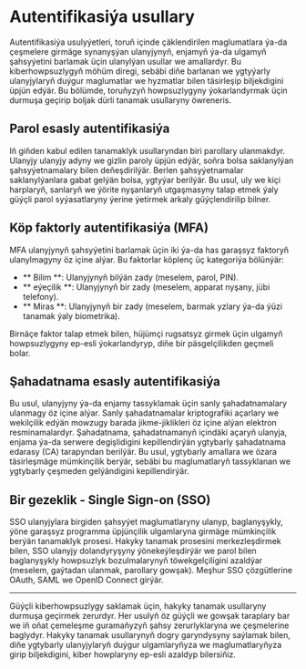 # Autentifikasiýa usullary

Autentifikasiýa usulyýetleri, toruň içinde çäklendirilen maglumatlara ýa-da çeşmelere girmäge synanyşýan ulanyjynyň, enjamyň ýa-da ulgamyň şahsyýetini barlamak üçin ulanylýan usullar we amallardyr. Bu kiberhowpsuzlygyň möhüm diregi, sebäbi diňe barlanan we ygtyýarly ulanyjylaryň duýgur maglumatlar we hyzmatlar bilen täsirleşip biljekdigini üpjün edýär. Bu bölümde, toruňyzyň howpsuzlygyny ýokarlandyrmak üçin durmuşa geçirip boljak dürli tanamak usullaryny öwreneris.

## Parol esasly autentifikasiýa

Iň giňden kabul edilen tanamaklyk usullaryndan biri parollary ulanmakdyr. Ulanyjy ulanyjy adyny we gizlin paroly üpjün edýär, soňra bolsa saklanylýan şahsyýetnamalary bilen deňeşdirilýär. Berlen şahsyýetnamalar saklanylýanlara gabat gelýän bolsa, ygtyýar berilýär. Bu usul, uly we kiçi harplaryň, sanlaryň we ýörite nyşanlaryň utgaşmasyny talap etmek ýaly güýçli parol syýasatlaryny ýerine ýetirmek arkaly güýçlendirilip bilner.

## Köp faktorly autentifikasiýa (MFA)

MFA ulanyjynyň şahsyýetini barlamak üçin iki ýa-da has garaşsyz faktoryň ulanylmagyny öz içine alýar. Bu faktorlar köplenç üç kategoriýa bölünýär:

- ** Bilim **: Ulanyjynyň bilýän zady (meselem, parol, PIN).
- ** eýeçilik **: Ulanyjynyň bir zady (meselem, apparat nyşany, jübi telefony).
- ** Miras **: Ulanyjynyň bir zady (meselem, barmak yzlary ýa-da ýüzi tanamak ýaly biometrika).

Birnäçe faktor talap etmek bilen, hüjümçi rugsatsyz girmek üçin ulgamyň howpsuzlygyny ep-esli ýokarlandyryp, diňe bir päsgelçilikden geçmeli bolar.

## Şahadatnama esasly autentifikasiýa

Bu usul, ulanyjyny ýa-da enjamy tassyklamak üçin sanly şahadatnamalary ulanmagy öz içine alýar. Sanly şahadatnamalar kriptografiki açarlary we wekilçilik edýän mowzugy barada jikme-jiklikleri öz içine alýan elektron resminamalardyr. Şahadatnama, şahadatnamanyň içindäki açaryň ulanyja, enjama ýa-da serwere degişlidigini kepillendirýän ygtybarly şahadatnama edarasy (CA) tarapyndan berilýär. Bu usul, ygtybarly amallara we özara täsirleşmäge mümkinçilik berýär, sebäbi bu maglumatlaryň tassyklanan we ygtybarly çeşmeden gelýändigini kepillendirýär.

## Bir gezeklik  - Single Sign-on (SSO)

SSO ulanyjylara birgiden şahsyýet maglumatlaryny ulanyp, baglanyşykly, ýöne garaşsyz programma üpjünçilik ulgamlaryna girmäge mümkinçilik berýän tanamaklyk prosesi. Hakyky tanamak prosesini merkezleşdirmek bilen, SSO ulanyjy dolandyryşyny ýönekeýleşdirýär we parol bilen baglanyşykly howpsuzlyk bozulmalarynyň töwekgelçiligini azaldýar (meselem, gaýtadan ulanmak, parollary gowşak). Meşhur SSO çözgütlerine OAuth, SAML we OpenID Connect girýär.

---

Güýçli kiberhowpsuzlygy saklamak üçin, hakyky tanamak usullaryny durmuşa geçirmek zerurdyr. Her usulyň öz güýçli we gowşak taraplary bar we iň oňat çemeleşme guramaňyzyň şahsy zerurlyklaryna we çeşmelerine baglydyr. Hakyky tanamak usullarynyň dogry garyndysyny saýlamak bilen, diňe ygtybarly ulanyjylaryň duýgur ulgamlaryňyza we maglumatlaryňyza girip biljekdigini, kiber howplaryny ep-esli azaldyp bilersiňiz.